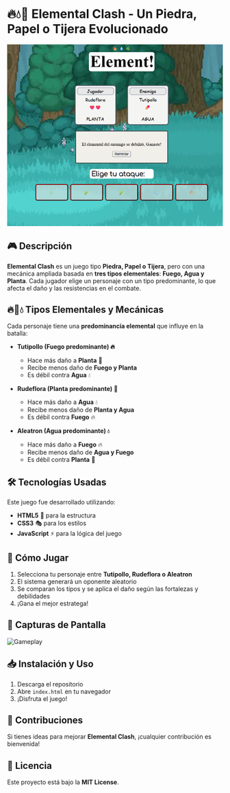 # 🔥💧🌿 Elemental Clash - Un Piedra, Papel o Tijera Evolucionado

![Elemental Clash](ELEMENT!-Combate.png)

## 🎮 Descripción  
**Elemental Clash** es un juego tipo **Piedra, Papel o Tijera**, pero con una mecánica ampliada basada en **tres tipos elementales**: **Fuego, Agua y Planta**. Cada jugador elige un personaje con un tipo predominante, lo que afecta el daño y las resistencias en el combate.  

## 🔥🌿💧 Tipos Elementales y Mecánicas  
Cada personaje tiene una **predominancia elemental** que influye en la batalla:  

- **Tutipollo (Fuego predominante) 🔥**  
  - Hace más daño a **Planta** 🌿  
  - Recibe menos daño de **Fuego y Planta**  
  - Es débil contra **Agua** 💧  

- **Rudeflora (Planta predominante) 🌿**  
  - Hace más daño a **Agua** 💧  
  - Recibe menos daño de **Planta y Agua**  
  - Es débil contra **Fuego** 🔥  

- **Aleatron (Agua predominante) 💧**  
  - Hace más daño a **Fuego** 🔥  
  - Recibe menos daño de **Agua y Fuego**  
  - Es débil contra **Planta** 🌿  

## 🛠️ Tecnologías Usadas  
Este juego fue desarrollado utilizando:  
- **HTML5** 🎨 para la estructura  
- **CSS3** 🎭 para los estilos  
- **JavaScript** ⚡ para la lógica del juego  

## 🚀 Cómo Jugar  
1. Selecciona tu personaje entre **Tutipollo, Rudeflora o Aleatron**  
2. El sistema generará un oponente aleatorio  
3. Se comparan los tipos y se aplica el daño según las fortalezas y debilidades  
4. ¡Gana el mejor estratega!  

## 📸 Capturas de Pantalla  
![Gameplay](gameplay.png)  

## 📥 Instalación y Uso  
1. Descarga el repositorio  
2. Abre `index.html` en tu navegador  
3. ¡Disfruta el juego!  

## 🤝 Contribuciones  
Si tienes ideas para mejorar **Elemental Clash**, ¡cualquier contribución es bienvenida!  

## 📜 Licencia  
Este proyecto está bajo la **MIT License**.  
